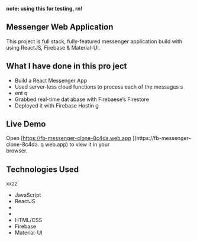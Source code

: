 **note: using this for testing, rn!**

## Messenger Web Application 

This project is full stack, fully-featured messenger application build with using ReactJS, Firebase & Material-UI.

                
## What I have done in this pro ject          
              
- Build a React Messenger App         
- Used server-less cloud functions to process each of the messages s
- ent           q    
- Grabbed real-time dat abase        with Firebaese’s Firestore          
- Deployed it with Firebase Hostin    g                             
                                      
## Live Demo                                                                                                                                                                                          
Open [https://fb-messenger-clone-8c4da.web.app  ](https://fb-messenger-clone-8c4da. q
web.app) to view it in your     
browser.                                  
                            
## Technologies Used          
xxzz
- JavaScript                                              
- ReactJS                               
- 
- 
- HTML/CSS
- Firebase
- Material-UI   



      

